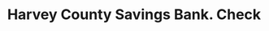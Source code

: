 ---
doi: 10.7916/D8QR6889
date_other: '1880'
date_other_textual: 1880-1889
form: printed ephemera
genre:
- Checks (bank checks)
name:
- Harvey County Savings Bank
object_in_context_url: https://biggert.cul.columbia.edu/items/view/ave_biggert_01757
subject_hierarchical_geographic:
- Newton, Kansas, United States
subject_name:
- Harvey County Savings Bank
title: Harvey County Savings Bank. Check
sort_title: Harvey County Savings Bank. Check
call_number: ave_biggert_01757
coordinates:
- 38.04416666666666,-97.3475
pid: ave_biggert_01757
identifiers: ave_biggert_01757
permalink: /biggert/ave_biggert_01757/
layout: iiif-image-page
---